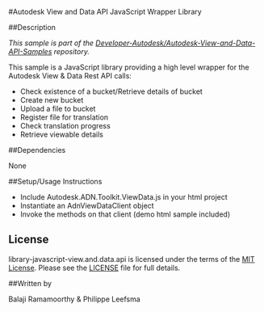 #Autodesk View and Data API JavaScript Wrapper Library


##Description

*This sample is part of the [Developer-Autodesk/Autodesk-View-and-Data-API-Samples](https://github.com/Developer-Autodesk/autodesk-view-and-data-api-samples) repository.*

This sample is a JavaScript library providing a high level wrapper for the Autodesk View & Data Rest API calls:

* Check existence of a bucket/Retrieve details of bucket 
* Create new bucket
* Upload a file to bucket
* Register file for translation
* Check translation progress
* Retrieve viewable details

##Dependencies

None

##Setup/Usage Instructions

* Include Autodesk.ADN.Toolkit.ViewData.js in your html project
* Instantiate an AdnViewDataClient object
* Invoke the methods on that client (demo html sample included)
  

## License

library-javascript-view.and.data.api is licensed under the terms of the [MIT License](http://opensource.org/licenses/MIT). Please see the [LICENSE](LICENSE) file for full details.

##Written by 

Balaji Ramamoorthy & Philippe Leefsma



